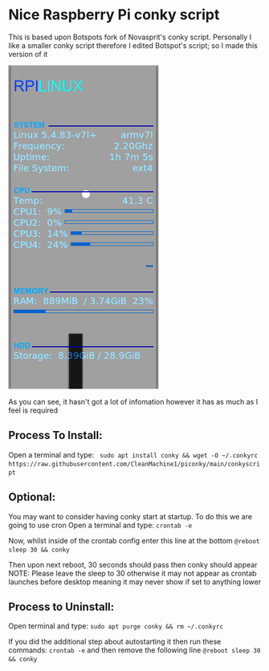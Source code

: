 # Nice Raspberry Pi conky script 

This is based upon Botspots fork of Novasprit's conky script. 
Personally I like a smaller conky script therefore I edited Botspot's script;
so I made this version of it 

![screenshot](https://github.com/CleanMachine1/piconky/blob/main/conky.png?raw=true)


As you can see, it hasn't got a lot of infomation however it has as much as I feel is required 
## Process To Install:

Open a terminal and type:
` sudo apt install conky && wget -O ~/.conkyrc https://raw.githubusercontent.com/CleanMachine1/piconky/main/conkyscript`

## Optional:


You may want to consider having conky start at startup.
To do this we are going to use cron
Open a terminal and type:
`crontab -e`

Now, whilst inside of the crontab config enter this line at the bottom 
`@reboot sleep 30 && conky`

Then upon next reboot, 30 seconds should pass then conky should appear 
NOTE: Please leave the sleep to 30 otherwise it may not appear as crontab launches before desktop meaning it may never show if set to anything lower

## Process to Uninstall: 
Open terminal and type:
`sudo apt purge conky && rm ~/.conkyrc`

If you did the additional step about autostarting it then run these commands:
`crontab -e` 
and then remove the following line 
`@reboot sleep 30 && conky`